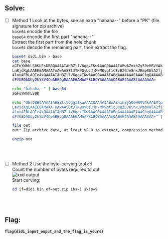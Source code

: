 ## Solve:

- [ ] Method 1
  Look at the bytes, see an extra "hahaha--" before a "PK" (file signature for zip archive) <br>
  `base64` encode the file <br>
  `base64` encode the first part "hahaha--" <br>
  Extract the first part from the hole chunk <br>
  `base64` decode the remaining part, then extract the flag. <br>
  ```bash
  base64 didi.bin > base
  cat base
  aGFoYWhhLS0KUEsDBBQAAAAIAHBZllV6ggzIKwAAAC0AAAAIABwAZmxhZy50eHRVVAkAA1MtpGP4
  LaRjdXgLAAEE6AMAAAToAwAAS8tJTK9OyUzJjM/MKygtic8vBZGJeSnxJRmp8WlA2fjM4vjK/NKi
  4louAFBLAQIeAxQAAAAIAHBZllV6ggzIKwAAAC0AAAAIABgAAAAAAAEAAACkgQAAAABmbGFnLnR4
  dFVUBQADUy2kY3V4CwABBOgDAAAE6AMAAFBLBQYAAAAAAQABAE4AAABtAAAAAAA=
  
  echo "hahaha--" | base64                                                                      
  aGFoYWhhLS0K
  
  echo "UEsDBBQAAAAIAHBZllV6ggzIKwAAAC0AAAAIABwAZmxhZy50eHRVVAkAA1MtpGP4
  LaRjdXgLAAEE6AMAAAToAwAAS8tJTK9OyUzJjM/MKygtic8vBZGJeSnxJRmp8WlA2fjM4vjK/NKi
  4louAFBLAQIeAxQAAAAIAHBZllV6ggzIKwAAAC0AAAAIABgAAAAAAAEAAACkgQAAAABmbGFnLnR4
  dFVUBQADUy2kY3V4CwABBOgDAAAE6AMAAFBLBQYAAAAAAQABAE4AAABtAAAAAAA=" | base64 -d > out
  
  file out 
  out: Zip archive data, at least v2.0 to extract, compression method=deflate
  
  unzip out
  ```

<br><br>

- [ ] Method 2
  Use the byte-carving tool `dd` <br>
  Count the number of bytes required to cut. <br>
  ![xxd output](https://user-images.githubusercontent.com/93029180/209116640-ba20e2c5-61fc-4bf9-af54-abb255f44792.png)
  <br>
  Start carving: <br>
  ```bash
  dd if=didi.bin of=out.zip ibs=1 skip=9
  ```

<br><br>

## Flag:
**`flag{didi_input_ouput_and_the_flag_is_yours}`**
  
  
